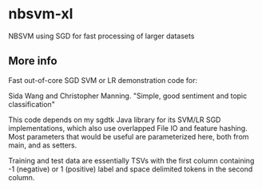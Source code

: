 # nbsvm-xl

NBSVM using SGD for fast processing of larger datasets

## More info
Fast out-of-core SGD SVM or LR demonstration code for:

Sida Wang and Christopher Manning. "Simple, good sentiment and topic classification"

This code depends on my sgdtk Java library for its SVM/LR SGD implementations, which also use overlapped File IO and
feature hashing.  Most parameters that would be useful are parameterized here, both from main, and as setters.

Training and test data are essentially TSVs with the first column containing -1 (negative) or 1 (positive) label and
space delimited tokens in the second column.